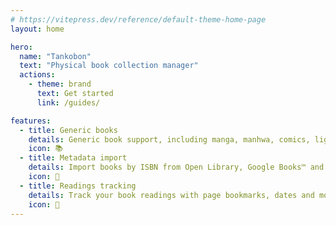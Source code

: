 ```yaml
---
# https://vitepress.dev/reference/default-theme-home-page
layout: home

hero:
  name: "Tankobon"
  text: "Physical book collection manager"
  actions:
    - theme: brand
      text: Get started
      link: /guides/

features:
  - title: Generic books
    details: Generic book support, including manga, manhwa, comics, light novels and more.
    icon: 📚
  - title: Metadata import
    details: Import books by ISBN from Open Library, Google Books™ and other providers.
    icon: 💽
  - title: Readings tracking
    details: Track your book readings with page bookmarks, dates and more.
    icon: 🔖
---
```


